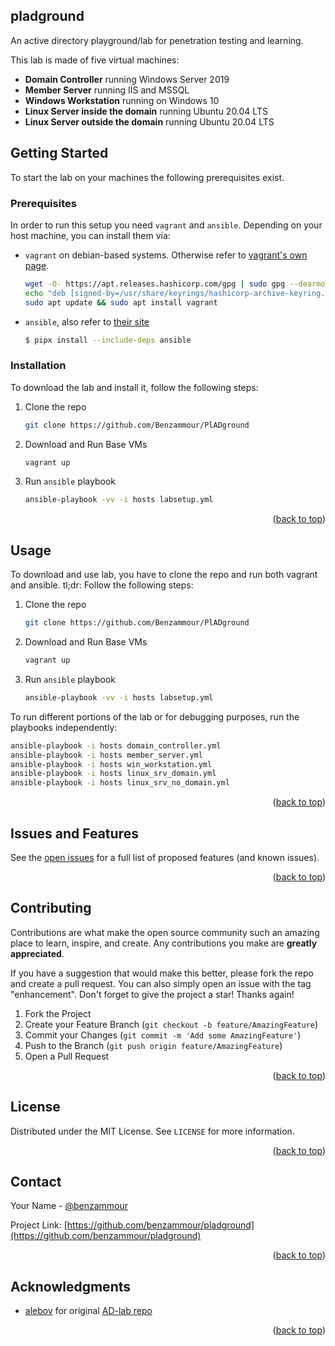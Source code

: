 <!-- Improved compatibility of back to top link: See: https://github.com/othneildrew/Best-README-Template/pull/73 -->
<a id="readme-top"></a>


## pladground

An active directory playground/lab for penetration testing and learning.


This lab is made of five virtual machines:
- **Domain Controller** running Windows Server 2019
- **Member Server** running IIS and MSSQL
- **Windows Workstation** running on Windows 10
- **Linux Server inside the domain** running Ubuntu 20.04 LTS
- **Linux Server outside the domain** running Ubuntu 20.04 LTS

<!-- GETTING STARTED -->
## Getting Started

To start the lab on your machines the following prerequisites exist.

### Prerequisites

In order to run this setup you need `vagrant` and `ansible`.
Depending on your host machine, you can install them via:

* `vagrant` on debian-based systems. Otherwise refer to [vagrant's own page](https://developer.hashicorp.com/vagrant/downloads).
  ```sh
  wget -O- https://apt.releases.hashicorp.com/gpg | sudo gpg --dearmor -o /usr/share/keyrings/hashicorp-archive-keyring.gpg
  echo "deb [signed-by=/usr/share/keyrings/hashicorp-archive-keyring.gpg] https://apt.releases.hashicorp.com $(lsb_release -cs) main" | sudo tee /etc/apt/sources.list.d/hashicorp.list
  sudo apt update && sudo apt install vagrant
  ```
* `ansible`, also refer to [their site](https://docs.ansible.com/ansible/latest/installation_guide/intro_installation.html#pipx-install)
  ```sh
  $ pipx install --include-deps ansible
  ```

### Installation

To download the lab and install it, follow the following steps:

1. Clone the repo
   ```sh
   git clone https://github.com/Benzammour/PlADground
   ```
3. Download and Run Base VMs
   ```sh
   vagrant up
   ```
4. Run `ansible` playbook
   ```sh
   ansible-playbook -vv -i hosts labsetup.yml
   ```

<p align="right">(<a href="#readme-top">back to top</a>)</p>



<!-- USAGE EXAMPLES -->
## Usage

To download and use lab, you have to clone the repo and run both vagrant and ansible.
tl;dr: Follow the following steps:

1. Clone the repo
   ```sh
   git clone https://github.com/Benzammour/PlADground
   ```
3. Download and Run Base VMs
   ```sh
   vagrant up
   ```
4. Run `ansible` playbook
   ```sh
   ansible-playbook -vv -i hosts labsetup.yml
   ```

To run different portions of the lab or for debugging purposes, run the playbooks independently:
```sh
ansible-playbook -i hosts domain_controller.yml
ansible-playbook -i hosts member_server.yml
ansible-playbook -i hosts win_workstation.yml
ansible-playbook -i hosts linux_srv_domain.yml
ansible-playbook -i hosts linux_srv_no_domain.yml
```

<p align="right">(<a href="#readme-top">back to top</a>)</p>



<!-- Issues and Features -->
## Issues and Features

See the [open issues](https://github.com/benzammour/pladground/issues) for a full list of proposed features (and known issues).

<p align="right">(<a href="#readme-top">back to top</a>)</p>



<!-- CONTRIBUTING -->
## Contributing

Contributions are what make the open source community such an amazing place to learn, inspire, and create. Any contributions you make are **greatly appreciated**.

If you have a suggestion that would make this better, please fork the repo and create a pull request. You can also simply open an issue with the tag "enhancement".
Don't forget to give the project a star! Thanks again!

1. Fork the Project
2. Create your Feature Branch (`git checkout -b feature/AmazingFeature`)
3. Commit your Changes (`git commit -m 'Add some AmazingFeature'`)
4. Push to the Branch (`git push origin feature/AmazingFeature`)
5. Open a Pull Request

<p align="right">(<a href="#readme-top">back to top</a>)</p>

<!-- LICENSE -->
## License

Distributed under the MIT License. See `LICENSE` for more information.

<p align="right">(<a href="#readme-top">back to top</a>)</p>

<!-- CONTACT -->
## Contact

Your Name - [@benzammour](https://infosec.exchange/@benzammour)

Project Link: [https://github.com/benzammour/pladground](https://github.com/benzammour/pladground)

<p align="right">(<a href="#readme-top">back to top</a>)</p>



<!-- ACKNOWLEDGMENTS -->
## Acknowledgments

* [alebov](https://github.com/alebov) for original [AD-lab repo](https://github.com/alebov/AD-lab)

<p align="right">(<a href="#readme-top">back to top</a>)</p>
